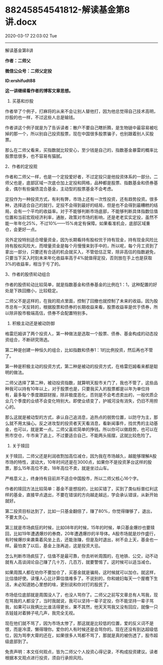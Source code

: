 # 88245854541812-解读基金第8讲.docx

2020-03-17 22:03:02 Tue

----

解读基金第8讲

__作者：二师父__

__微信公众号：二师父定投__

__ID:ershifudt88__

<a id="OLE_LINK2"></a><a id="OLE_LINK1"></a>__这一讲继续看作者的博客文章思想。__

1. 买基和炒股

作者举了个例子，打麻将的从来不会让别人替他打，因为他总觉得自己技术高明，炒股的也一样，不过这些人总是输钱。

作者讲这个例子就是为了告诉读者：散户不要自己瞎折腾，是生物链中最容易被吃掉的那一个，所以别自己投资股票，现在中国很多股票骗子，也别跟着别人买股票。

那么在二师父看来，买指数就比较安心，至少钱是自己的，指数基金暴雷的概率比股票低很多，也不容易有猫腻。

2、作者的定投观

作者和二师父一样，也是一个定投爱好者，不过定投只是他投资体系的一部分。二师父也是，底部区域一次底仓加上定投和网格，品种都是股票、指数基金和债券基金，偶尔有些偏债混合基金，主动型的股票基金不会考虑。

定投作为一种投资方式，有利有弊，市场上还有一次性投资，还有趋势投资。很多种，选择适合自己的就行。定投不会得到最好的结局，但是也不会得到最糟糕的结局，会有一个平均的收益率。对于不能够判断市场底部，不能够判断具体指数估值位置和当前宏观经济利率，通胀，政策对市场的影响，还是老老实实定投，虽然不能一年年化25%，不过10%——15%肯定有保障。如果看准机会，底部区域重仓，会更好一点。

另外定投特别适合增量资金，因为长期看持有股权优于持有现金，持有现金风险比持有股权风险大，而增量资金是每个月慢慢来到手中的，所以呢，每个月工资到了拿出一部分，只要还有合适的机会就买入，不管低估正常，除非高估的指数避免，只要当下买入时刻未来年化收益率高于4%就值得定投，否则放在手上也是获取3%的收益率，相当于亏了的。

3、作者的股债轮动组合

作者的股债轮动比较简单，就是指数基金和债券基金的比例在1：1，这种配置的好处是下跌回撤小，比较稳定。

二师父不是这样的，在我的观点里面，控制了回撤也就控制了未来的收益。因为股市总有一天反转的，根据股票和债券的长期收益来看，股票收益率是优于债券，所以除非股市极端高估，债券不会配置特别多。

1. 积极主动还是被动防御

格雷厄姆讲了两个投资人，第一种做法是选取一个股票、债券、基金构成的动态投资组合，不断研究筛选。

第二种是创建一种恒久的组合，比如指数和债券1：1的比例投资，然后再也不管了。

第一种是积极主动的投资方式，第二种是被动的投资方式，在格雷厄姆看来都是聪明的做法。

二师父选择了第二种，被动投资指数，就算明天股市关门了，我也不管了，这些品种我可以持有10年以上，对于股票也是，只要我买入的股票都是以年为单位持有，最多每个季度跟踪财报，除非极度恶化，否则是不会考虑卖出的，一般优质企业几个季度的业绩不会变化特别大。即使业绩变了，护城河没有消失，仍旧不用担心的。

那么这就是被动型的方式，承认自己追消息，追热点的弱势位置，以防守为主，那么就不用太操心。反之进攻型的投资者天天看消息，看新闻事件，找优秀的主动基金，也可以，就是累一点。二师父喜欢简单的挣钱。所以你可以做趋势，也可以在熊市空仓，牛市来了追上，不过要适合自己，不能两头摇摆，这就比较危险了。

1. 关于赎回

关于赎回，二师父还是利润收割加高位减仓，因为我在市场越久，越能够理解A股市场的特性，波动大，10年时间还是在3000点，如果你不是投资茅台这样的股票，那么15年高位不卖，18年高位不卖，就是坐过山车。

严格意义上，终身持有目前并不适合中国股市，所以二师父核心16个字。

作者的赎回方法比较简单：基金不是想投的，比如买错了，买到了类似标普红利这样的基金，直接早点退出，不要在错误的方向越走越远，学会承认错误，从新开始就好。

第二投资目标达到了，比如一只基金翻倍了，赚了80%，你觉得赚够了，退出，不要太贪心。

第三就是市场疯狂的时候，比如08年的时候，15年的时候，单只基金爆炒也要赎回，比如19年遭遇爆炒的券商，20年遭遇爆炒的半导体。A股市场就是炒作盛行，有时候爆炒来袭乘着风坐上去，还能涨赚，但是及时退出，树不会上天，基金也一样。最怕卖了以后，基金上涨再追，这是投资大忌。

怎么判断市场疯狂了，估值不是最可靠，你去听听周围的，在地铁、公交，动不动就有人高谈阔论自己赚了几十万，几百万，就要警惕了。这时候可以适当减仓。

如果周围人都在劝你不要加仓了，买基金就是骗局，这时候就可以加仓。就这样，比估值好使。读懂人心比计算估值难多了。不说别的，你和媳妇每天一个屋檐下生活，未必知道她心里想的啥，更别说和你对打的股民了。

市场低位底部就是周围没人了，也没人骂你了。二师父之前写文章总有人骂我，现在骂我的人都没了，当时我就说，我可以坚持一辈子定投，你不能坚持一辈子骂我，如果可以我俩比比谁活得更长，果不其然，他天天骂我又没有回应，就像一只吉娃娃对着狮子吼几声，我完全无视。

现在他们就不骂了，因为市场太惨了，那这就是比较低的位置，爱的反义词不是恨，而是冷漠，懒得理你。爱你的人有时候还是会骂你的。现在还没有到达超级低位，因为骂李大霄的还在，如果很多人骂都不骂了，那就是真的被伤透了，股市超级底部到了。

免责声明：本文任何观点，皆为二师父个人投资心得记录，不构成投资建议。读者根据本文观点进行投资，须自行承担风险。

